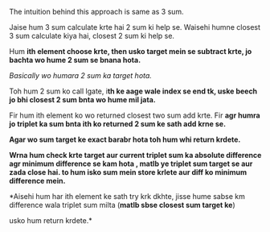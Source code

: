 The intuition behind this approach is same as 3 sum.

Jaise hum 3 sum calculate krte hai 2 sum ki help se.
Waisehi humne closest 3 sum calculate kiya hai, closest 2 sum ki help se.

Hum **ith element choose krte, then usko target mein se subtract krte, jo bachta wo hume 2 sum se bnana hota.**

*Basically wo humara 2 sum ka target hota.*

Toh hum 2 sum ko call lgate, i**th ke aage wale index se end tk, uske beech jo bhi closest 2 sum bnta wo hume mil jata.**

Fir hum ith element ko wo returned closest two sum add krte.
Fir **agr humra jo triplet ka sum bnta ith ko returned 2 sum ke sath add krne se.**

**Agar wo sum target ke exact barabr hota toh hum whi return krdete.**

**Wrna hum check krte target aur current triplet sum ka absolute difference agr minimum difference se kam hota , matlb ye triplet sum target se aur zada close hai. to hum isko sum mein store krlete aur diff ko minimum difference mein.**

*Aisehi hum har ith element ke sath try krk dkhte, jisse hume sabse km difference wala triplet sum milta (**matlb sbse closest sum target ke**)

usko hum return krdete.*

